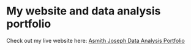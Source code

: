 # My website and data analysis portfolio

Check out my live website here: [Asmith Joseph Data Analysis Portfolio](https://asmithj.github.io/AsmithJoseph-MADA-portfolio/)
